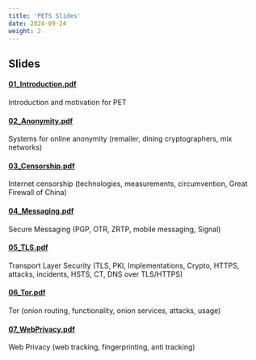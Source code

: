 ```yaml
---
title: 'PETS Slides'
date: 2024-09-24
weight: 2
---
```


## Slides
#### [01_Introduction.pdf](/slides/01_Introduction.pdf)
Introduction and motivation for PET

#### [02_Anonymity.pdf](/slides/02_Anonymity.pdf)
Systems for online anonymity (remailer, dining cryptographers, mix networks)

#### [03_Censorship.pdf](/slides/03_Censorship.pdf)
Internet censorship (technologies, measurements, circumvention, Great Firewall of China)

#### [04_Messaging.pdf](/slides/04_Messaging.pdf)
Secure Messaging (PGP, OTR, ZRTP, mobile messaging, Signal)

#### [05_TLS.pdf](/slides/05_TLS.pdf)
Transport Layer Security (TLS, PKI, Implementations, Crypto, HTTPS, attacks, incidents, HSTS, CT, DNS over TLS/HTTPS)

#### [06_Tor.pdf](/slides/06_Tor.pdf)
Tor (onion routing, functionality, onion services, attacks, usage)

#### [07_WebPrivacy.pdf](/slides/07_WebPrivacy.pdf)
Web Privacy (web tracking, fingerprinting, anti tracking)

